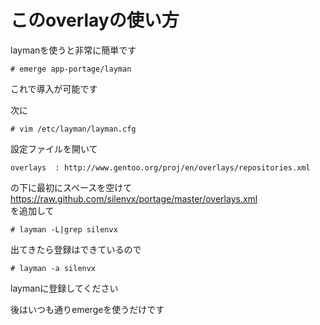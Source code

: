 このoverlayの使い方
=======
laymanを使うと非常に簡単です  
  
    # emerge app-portage/layman  
これで導入が可能です  
  
次に  
  
    # vim /etc/layman/layman.cfg  
設定ファイルを開いて  

    overlays  : http://www.gentoo.org/proj/en/overlays/repositories.xml  
の下に最初にスペースを空けて  
    https://raw.github.com/silenvx/portage/master/overlays.xml  
を追加して  
  
    # layman -L|grep silenvx  
出てきたら登録はできているので  
  
    # layman -a silenvx  
laymanに登録してください  
  
後はいつも通りemergeを使うだけです  
